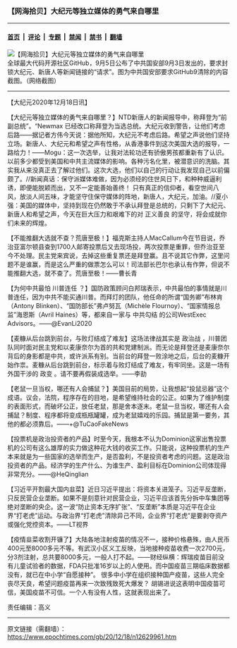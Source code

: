 ### 【网海拾贝】大纪元等独立媒体的勇气来自哪里

---

#### [首页](../../../..?n12629961) &nbsp;|&nbsp; [评论](../../../../../epoch-comment?n12629961) &nbsp;|&nbsp; [专题](../../../../../epoch-special?n12629961) &nbsp;|&nbsp; [禁闻](../../../../../epoch-news?n12629961) &nbsp;|&nbsp; [禁书](../../../../../books?n12629961) &nbsp;|&nbsp; [翻墙](https://github.com/gfw-breaker/nogfw/blob/master/README.md?n12629961)


<div><img alt="【网海拾贝】大纪元等独立媒体的勇气来自哪里" class="attachment-djy_600_400 size-djy_600_400 wp-post-image" src="https://i.epochtimes.com/assets/uploads/2020/12/github01-2-600x400.png"/>
<div class="caption">
 全球最大代码开源社区GitHub，9月5日公布了中共国安部9月3日发出的，要求封锁大纪元、新唐人等新闻链接的“请求”。图为中共国安部要求GitHub9清除的内容截图。（网络截图）
</div></div><hr/><div class="post_content" id="artbody" itemprop="articleBody">
 <!-- article content begin -->
 <p>
  【大纪元2020年12月18日讯】
 </p>
 <p>
  【大纪元等独立媒体的勇气来自哪里？】NTD新唐人的新闻报导中，称拜登为“前副总统”。“Newmax 已经改口称拜登为当选总统。大纪元收到警告，让他们考虑后路——据记者方伟今天说：据他所知，大纪元不考虑后路。希望之声说他们坚持立场。新唐人、大纪元和希望之声有性格，从香港事件到这次美国大选的报导，一路给力！——Mogu：这一次选举，让我对法轮功还有骄傲男孩都重新有了认识。以前多少都受到美国和中共主流媒体的影响。各种污名化里，被潜意识的洗脑。其实我从来没真正去了解过他们。这次大选，他们以自己的行动让我发现自己以前偏颇了。//新闻真话：保守派媒体难做，因为必须经的住世风日下，和种种威逼利诱，即便能脱颖而出，又不一定能善始善终！ 只有真正的信仰者，看空世间八风，放淡人间五味，才能坚守住保守媒体的阵地，新唐人，大纪元，加油。//夏小强：美国的媒体中，坚持到现在仍然敢于不承认拜登是总统的，只剩下了大纪元、新唐人和希望之声，今天在巨大压力和艰难下的对
  <ok href="https://www.epochtimes.com/gb/tag/%E6%AD%A3%E4%B9%89%E5%96%84%E8%89%AF.html">
   正义善良
  </ok>
  的坚守，将会成就你们未来的辉煌。
 </p>
 <p>
  【不能推翻大选就不查？荒唐至极！】福克斯主持人MacCallum今在节目说，乔治亚富尔顿县查到1700人邮寄投票后又去现场投，两次投票是重罪，但乔治亚至今不处理。民主党来宾说，去掉这些重复票还是拜登赢。且不说其它作弊，这里问题不是谁赢，而是这么严重的做票怎么可以！司法部长巴尔也承认有作弊，但说不能推翻大选，就不查了。荒唐至极！——曹长青
 </p>
 <p>
  【为何中共最怕
  <ok href="https://www.epochtimes.com/gb/tag/%E5%B7%9D%E6%99%AE%E8%BF%9E%E4%BB%BB.html">
   川普连任
  </ok>
  ？】国防政策顾问白邦瑞表示，中共最怕的事情就是川普连任，因为中共不能买通川普。而拜灯的团队，他任命的所谓“国务卿”布林肯（Antony Blinken）、“国防部长”弗卢努瓦（Michèle Flournoy）、“国家情报总监”海恩斯（Avril Haines）等，都来自一家与
  <ok href="https://www.epochtimes.com/gb/tag/%E4%B8%AD%E5%85%B1%E5%8B%BE%E7%BB%93.html">
   中共勾结
  </ok>
  的公司WestExec Advisors。——@EvanLi2020
 </p>
 <p>
  【麦糠从后台跳到前台，与败灯结成了难友】这场法律战其实是
  <ok href="https://www.epochtimes.com/gb/tag/%E6%94%BF%E6%B2%BB%E6%88%98.html">
   政治战
  </ok>
  ，川普团队同时面对民主党和以麦康奈尔为首的共和党建制派。而无论是拜登还是麦康奈尔背后的身影都是中共，或许派系有别。当前台的拜登一败涂地之后，后台的麦糠开始作祟。麦糠从后台跳到前台，标示着与败灯结成了难友，有牢同坐。这是一场有外国干涉的
  <ok href="https://www.epochtimes.com/gb/tag/%E6%94%BF%E5%8F%98.html">
   政变
  </ok>
  。请不要再假装成选举。——李劼
 </p>
 <p>
  【老鼠一旦当权，哪还有人会捕鼠？】美国目前的局势，让我想起“投鼠忌器”这个成语。议会，法院，程序存在的目地，是希望维持社会的公正。如果为了维护制度的表面形式，而破坏公正，放任老鼠，那是舍本逐末。老鼠一旦当权，哪还有人会捕鼠？制度、程序都将变成瓶瓶罐罐，成为老鼠嬉戏的乐园。捕鼠是第一要务，其他的都必须靠后。——+@TuCaoFakeNews
 </p>
 <p>
  【投票机是政治投资者的产品】时至今天，我根本不认为Dominion这家出售投票机的公司有这么雄厚的实力做这种花大钱的收买工作。只能说，这种投票机的生产本来就是为一些国家的选举而生产，是否盈利，不是投资者考虑的问题。这是政治投资者的产品。经济学的生产什么、为谁生产、盈利目标在Dominion公司体现得非常充分。——@HeQinglian
 </p>
 <p>
  【习近平开割最大国内韭菜】近日习近平提出：将资本关进笼子。习近平反垄断，只反民营企业垄断。如果不是刻意针对民营企业，习近平应该首先分拆中车集团等绝对垄断的央企。这一波“防止资本无序扩张”、“反垄断”本质是习近平在企业界“打老虎”运动。与政治界“打老虎”清除异己不同，企业界“打老虎”是要剥夺资产或强化党控资本。——LT视界
 </p>
 <p>
  【疫情韭菜收割开镰了】大陆各地注射疫苗的情况不一，接种价格悬殊，由人民币400元至8000多元不等。有武汉小区义工反映，当地接种疫苗收费一次2700元，分3剂注射，总共要8000多元，一般人打不起。——财经纵横：辉瑞疫苗目前没有儿童试验者的数据，FDA只批准16岁以上的人使用。而中国疫苗三期临床数据都没有，就已在中小学“自愿接种”。 很多中小学在组织接种国产疫苗，这些人完全丧尽天良，希望问题疫苗再来一次致残致死大爆发？ 胡锡进说这表明中国疫苗可信，美国疫苗不可信。一个人有没有人性，这就表现出来了。
 </p>
 <p>
  责任编辑：高义
 </p>
 <!-- article content end -->
 <div id="below_article_ad">
 </div>
</div>


---

原文链接（需翻墙）：https://www.epochtimes.com/gb/20/12/18/n12629961.htm